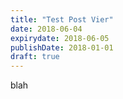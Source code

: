 ```yaml
---
title: "Test Post Vier"
date: 2018-06-04
expirydate: 2018-06-05
publishDate: 2018-01-01
draft: true
---
```


blah
